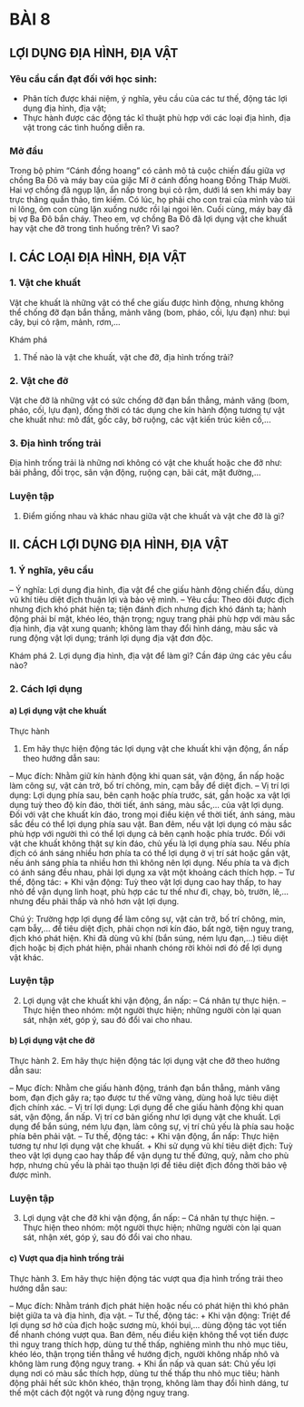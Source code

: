 # BÀI 8
## LỢI DỤNG ĐỊA HÌNH, ĐỊA VẬT

### Yêu cầu cần đạt đối với học sinh:
* Phân tích được khái niệm, ý nghĩa, yêu cầu của các tư thế, động tác lợi dụng địa hình, địa vật;
* Thực hành được các động tác kĩ thuật phù hợp với các loại địa hình, địa vật trong các tình huống diễn ra.

### Mở đầu
Trong bộ phim “Cánh đồng hoang” có cảnh mô tả cuộc chiến đấu giữa vợ chồng Ba Đô và máy bay của giặc Mĩ ở cánh đồng hoang Đồng Tháp Mười. Hai vợ chồng đã ngụp lặn, ẩn nấp trong bụi cỏ rậm, dưới lá sen khi máy bay trực thăng quần thảo, tìm kiếm. Có lúc, họ phải cho con trai của mình vào túi ni lông, ôm con cùng lặn xuống nước rồi lại ngoi lên. Cuối cùng, máy bay đã bị vợ Ba Đô bắn cháy.
Theo em, vợ chồng Ba Đô đã lợi dụng vật che khuất hay vật che đỡ trong tình huống trên? Vì sao?

## I. CÁC LOẠI ĐỊA HÌNH, ĐỊA VẬT

### 1. Vật che khuất
Vật che khuất là những vật có thể che giấu được hình động, nhưng không thể chống đỡ đạn bắn thẳng, mảnh văng (bom, pháo, cối, lựu đạn) như: bụi cây, bụi cỏ rậm, mảnh, rơm,...

Khám phá
1. Thế nào là vật che khuất, vật che đỡ, địa hình trống trải?

### 2. Vật che đỡ
Vật che đỡ là những vật có sức chống đỡ đạn bắn thẳng, mảnh văng (bom, pháo, cối, lựu đạn), đồng thời có tác dụng che kín hành động tương tự vật che khuất như: mô đất, gốc cây, bờ ruộng, các vật kiến trúc kiên cố,...

### 3. Địa hình trống trải
Địa hình trống trải là những nơi không có vật che khuất hoặc che đỡ như: bãi phẳng, đồi trọc, sân vận động, ruộng cạn, bãi cát, mặt đường,...

### Luyện tập
1. Điểm giống nhau và khác nhau giữa vật che khuất và vật che đỡ là gì?

## II. CÁCH LỢI DỤNG ĐỊA HÌNH, ĐỊA VẬT

### 1. Ý nghĩa, yêu cầu
– Ý nghĩa: Lợi dụng địa hình, địa vật để che giấu hành động chiến đấu, dùng vũ khí tiêu diệt địch thuận lợi và bảo vệ mình.
– Yêu cầu: Theo dõi được địch nhưng địch khó phát hiện ta; tiện đánh địch nhưng địch khó đánh ta; hành động phải bí mật, khéo léo, thận trọng; nguỵ trang phải phù hợp với màu sắc địa hình, địa vật xung quanh; không làm thay đổi hình dáng, màu sắc và rung động vật lợi dụng; tránh lợi dụng địa vật đơn độc.

Khám phá
2. Lợi dụng địa hình, địa vật để làm gì? Cần đáp ứng các yêu cầu nào?

### 2. Cách lợi dụng

#### a) Lợi dụng vật che khuất

Thực hành
1. Em hãy thực hiện động tác lợi dụng vật che khuất khi vận động, ẩn nấp theo hướng dẫn sau:

– Mục đích: Nhằm giữ kín hành động khi quan sát, vận động, ẩn nấp hoặc làm công sự, vật cản trở, bố trí chông, min, cạm bẫy để diệt địch.
– Vị trí lợi dụng: Lợi dụng phía sau, bên cạnh hoặc phía trước, sát, gần hoặc xa vật lợi dụng tuỳ theo độ kín đáo, thời tiết, ánh sáng, màu sắc,... của vật lợi dụng. Đối với vật che khuất kín đáo, trong mọi điều kiện về thời tiết, ánh sáng, màu sắc đều có thể lợi dụng phía sau vật. Ban đêm, nếu vật lợi dụng có màu sắc phù hợp với người thì có thể lợi dụng cả bên cạnh hoặc phía trước. Đối với vật che khuất không thật sự kín đáo, chủ yếu là lợi dụng phía sau. Nếu phía địch có ánh sáng nhiều hơn phía ta có thể lợi dụng ở vị trí sát hoặc gần vật, nếu ánh sáng phía ta nhiều hơn thì không nên lợi dụng. Nếu phía ta và địch có ánh sáng đều nhau, phải lợi dụng xa vật một khoảng cách thích hợp.
– Tư thế, động tác:
    + Khi vận động: Tuỳ theo vật lợi dụng cao hay thấp, to hay nhỏ để vận dụng linh hoạt, phù hợp các tư thế như đi, chạy, bò, trườn, lê,... nhưng đều phải thấp và nhỏ hơn vật lợi dụng.

Chú ý: Trường hợp lợi dụng để làm công sự, vật cản trở, bố trí chông, min, cạm bẫy,... để tiêu diệt địch, phải chọn nơi kín đáo, bất ngờ, tiện nguỵ trang, địch khó phát hiện. Khi đã dùng vũ khí (bắn súng, ném lựu đạn,...) tiêu diệt địch hoặc bị địch phát hiện, phải nhanh chóng rời khỏi nơi đó để lợi dụng vật khác.

### Luyện tập
2. Lợi dụng vật che khuất khi vận động, ẩn nấp:
– Cá nhân tự thực hiện.
– Thực hiện theo nhóm: một người thực hiện; những người còn lại quan sát, nhận xét, góp ý, sau đó đổi vai cho nhau.

#### b) Lợi dụng vật che đỡ

Thực hành
2. Em hãy thực hiện động tác lợi dụng vật che đỡ theo hướng dẫn sau:

– Mục đích: Nhằm che giấu hành động, tránh đạn bắn thẳng, mảnh văng bom, đạn địch gây ra; tạo được tư thế vững vàng, dùng hoả lực tiêu diệt địch chính xác.
– Vị trí lợi dụng: Lợi dụng để che giấu hành động khi quan sát, vận động, ẩn nấp. Vị trí cơ bản giống như lợi dụng vật che khuất. Lợi dụng để bắn súng, ném lựu đạn, làm công sự, vị trí chủ yếu là phía sau hoặc phía bên phải vật.
– Tư thế, động tác:
    + Khi vận động, ẩn nấp: Thực hiện tương tự như lợi dụng vật che khuất.
    + Khi sử dụng vũ khí tiêu diệt địch: Tuỳ theo vật lợi dụng cao hay thấp để vận dụng tư thế đứng, quỳ, nằm cho phù hợp, nhưng chủ yếu là phải tạo thuận lợi để tiêu diệt địch đồng thời bảo vệ được mình.

### Luyện tập
3. Lợi dụng vật che đỡ khi vận động, ẩn nấp:
– Cá nhân tự thực hiện.
– Thực hiện theo nhóm: một người thực hiện; những người còn lại quan sát, nhận xét, góp ý, sau đó đổi vai cho nhau.

#### c) Vượt qua địa hình trống trải

Thực hành
3. Em hãy thực hiện động tác vượt qua địa hình trống trải theo hướng dẫn sau:

– Mục đích: Nhằm tránh địch phát hiện hoặc nếu có phát hiện thì khó phân biệt giữa ta và địa hình, địa vật.
– Tư thế, động tác:
    + Khi vận động: Triệt để lợi dụng sơ hở của địch hoặc sương mù, khói bụi,... dùng động tác vọt tiến để nhanh chóng vượt qua. Ban đêm, nếu điều kiện không thể vọt tiến được thì nguỵ trang thích hợp, dùng tư thế thấp, nghiêng mình thu nhỏ mục tiêu, khéo léo, thận trọng tiến thẳng về hướng địch, người không nhấp nhô và không làm rung động nguỵ trang.
    + Khi ẩn nấp và quan sát: Chủ yếu lợi dụng nơi có màu sắc thích hợp, dùng tư thế thấp thu nhỏ mục tiêu; hành động phải hết sức khôn khéo, thận trọng, không làm thay đổi hình dáng, tư thế một cách đột ngột và rung động nguỵ trang.
